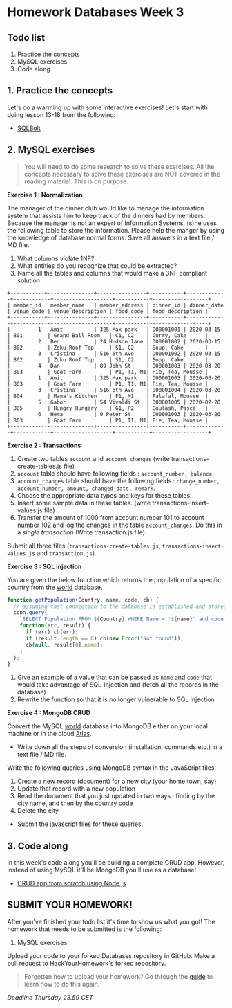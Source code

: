 # Homework Databases Week 3

## **Todo list**

1. Practice the concepts
2. MySQL exercises
3. Code along

## 1. **Practice the concepts**

Let's do a warming up with some interactive exercises! Let's start with doing lesson 13-18 from the following:

- [SQLBolt](https://sqlbolt.com/lesson/select_queries_introduction)

## 2. **MySQL exercises**

> You will need to do some research to solve these exercises. All the concepts necessary to solve
these exercises are NOT covered in the reading material. This is on purpose.

**Exercise 1 : Normalization**

The manager of the dinner club would like to manage the information system that assists him to keep track of the dinners had by members.
Because the manager is not an expert of Information Systems, (s)he uses the following table to store the information.
Please help the manger by using the knowledge of database normal forms.
Save all answers in a text file / MD file.

1. What columns violate 1NF?
2. What entities do you recognize that could be extracted?
3. Name all the tables and columns that would make a 3NF compliant solution.

```
+-----------+---------------+----------------+-----------+-------------+------------+-------------------+-----------+------------------+
| member_id | member_name   | member_address | dinner_id | dinner_date | venue_code | venue_description | food_code | food_description |
+-----------+---------------+----------------+-----------+-------------+------------+-------------------+-----------+------------------+
|         1 | Amit          | 325 Max park   | D00001001 | 2020-03-15  | B01        | Grand Ball Room   | C1, C2    | Curry, Cake      |
|         2 | Ben           | 24 Hudson lane | D00001002 | 2020-03-15  | B02        | Zoku Roof Top     | S1, C2    | Soup, Cake       |
|         3 | Cristina      | 516 6th Ave    | D00001002 | 2020-03-15  | B02        | Zoku Roof Top     | S1, C2    | Soup, Cake       |
|         4 | Dan           | 89 John St     | D00001003 | 2020-03-20  | B03        | Goat Farm         | P1, T1, M1| Pie, Tea, Mousse |
|         1 | Amit          | 325 Max park   | D00001003 | 2020-03-20  | B03        | Goat Farm         | P1, T1, M1| Pie, Tea, Mousse |
|         3 | Cristina      | 516 6th Ave    | D00001004 | 2020-03-20  | B04        | Mama's Kitchen    | F1, M1    | Falafal, Mousse  |
|         5 | Gabor         | 54 Vivaldi St  | D00001005 | 2020-02-20  | B05        | Hungry Hungary    | G1, P2    | Goulash, Pasca   |
|         6 | Hema          | 9 Peter St     | D00001003 | 2020-03-20  | B03        | Goat Farm         | P1, T1, M1| Pie, Tea, Mousse |
+-----------+---------------+----------------+-----------+-------------+------------+-------------------+-----------+------------------+
```

**Exercise 2 : Transactions**

1. Create two tables `account` and `account_changes` (write transactions-create-tables.js file)
2. `account` table should have following fields : `account_number, balance`.
3. `account_changes` table should have the following fields : `change_number, account_number, amount, changed_date, remark`.
4. Choose the appropriate data types and keys for these tables.
5. Insert some sample data in these tables. (write transactions-insert-values.js file)
6. Transfer the amount of 1000 from account number 101 to account number 102 and log the changes in the table `account_changes`.
Do this in a _single transaction_ (Write transaction.js file)

Submit all three files (`transactions-create-tables.js`, `transactions-insert-values.js` and `transaction.js`).

**Exercise 3 : SQL injection**

You are given the below function which returns the population of a specific country from the [world](../Week2/world.sql) database.

```js
function getPopulation(Country, name, code, cb) {
  // assuming that connection to the database is established and stored as conn
  conn.query(
    `SELECT Population FROM ${Country} WHERE Name = '${name}' and code = '${code}'`,
    function(err, result) {
      if (err) cb(err);
      if (result.length == 0) cb(new Error("Not found"));
      cb(null, result[0].name);
    }
  );
}
```

1. Give an example of a value that can be passed as `name` and `code` that would take advantage of SQL-injection and
(fetch all the records in the database)
2. Rewrite the function so that it is no longer vulnerable to SQL injection

**Exercise 4 : MongoDB CRUD**

Convert the MySQL [world](../Week2/world.sql) database into MongoDB either on your local machine or in the cloud
[Atlas](https://www.mongodb.com/cloud/atlas).

* Write down all the steps of conversion (installation, commands etc.) in a text file / MD file.

Write the following queries using MongoDB syntax in the JavaScript files.
1. Create a new record (document) for a new city (your home town, say)
2. Update that record with a new population
3. Read the document that you just updated in two ways : finding by the city name, and then by the country code
4. Delete the city

* Submit the javascript files for these queries.

## 3. **Code along**

In this week's code along you'll be building a complete CRUD app. However, instead of using MySQL it'll be MongoDB you'll use as a database!

- [CRUD app from scratch using Node.js](https://www.youtube.com/watch?v=CyTWPr_WwdI)

## **SUBMIT YOUR HOMEWORK!**

After you've finished your todo list it's time to show us what you got! The homework that needs to be submitted is the following:

1. MySQL exercises

Upload your code to your forked Databases repository in GitHub. Make a pull request to HackYourHomework's forked repository.

> Forgotten how to upload your homework? Go through the [guide](../hand-in-homework-guide.md) to learn how to do this again.

_Deadline Thursday 23.59 CET_
